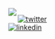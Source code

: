 <img align="left" src="(https://64.media.tumblr.com/10e59d6f87d1b038d6f7a1f0b1814e12/tumblr_ndcfr4UlkU1snc5kxo1_500.gif)">

[![twitter](https://img.shields.io/badge/-@gvxnnv-313131?style=flat-square&labelColor=313131&logo=twitter&logoColor=white&color=313131)](https://twitter.com/gvxnnv)  
[![linkedin](https://img.shields.io/badge/-@gianni-313131?style=flat-square&labelColor=313131&logo=LinkedIn&logoColor=white&color=313131)](https://www.linkedin.com/in/giancarlocoelho/)  
